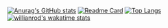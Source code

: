 [![Anurag's GitHub stats](https://github-readme-stats.vercel.app/api?username=MariiaS3&hide=prs&show_icons=true&theme=aura)](https://github.com/MariiaS3/MariiaS3)
[![Readme Card](https://github-readme-stats.vercel.app/api/pin/?username=MariiaS3&repo=MariiaS3&theme=aura)](https://github.com/MariiaS3/MariiaS3)
[![Top Langs](https://github-readme-stats.vercel.app/api/top-langs/?username=MariiaS3&theme=aura)](https://github.com/anuraghazra/github-readme-stats)
[![willianrod's wakatime stats](https://github-readme-stats.vercel.app/api/wakatime?username=MariiaS3)](https://github.com/anuraghazra/github-readme-stats)

